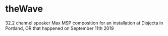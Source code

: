 # theWave
32.2 channel speaker Max MSP composition for an installation at Disjecta in Portland, OR that happened on September 11th 2019
